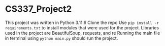 # CS337_Project2
This project was written in Python 3.11.6
Clone the repo
Use `pip install -r requirements.txt` to install modules that were used for the project.
Libraries used in the project are BeautifulSoup, requests, and re
Running the main file in terminal using `python main.py` should run the project.